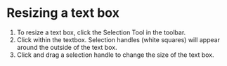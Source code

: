 # Resizing a text box

1. To resize a text box, click the Selection Tool in the toolbar.
2. Click within the textbox. Selection handles \(white squares\) will appear around the outside of the text box.
3. Click and drag a selection handle to change the size of the text box.




